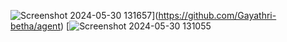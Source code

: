 ![Screenshot 2024-05-30 131657](https://github.com/Gayathri-betha/agent/assets/144835447/e7b0dfc8-eedb-4dd1-b8f6-9eaf1d04ca6b)](https://github.com/Gayathri-betha/agent)
[![Screenshot 2024-05-30 131055](https://github.com/Gayathri-betha/agent/assets/144835447/cc1eca67-ea30-44fe-af55-453f5504f5ff)
